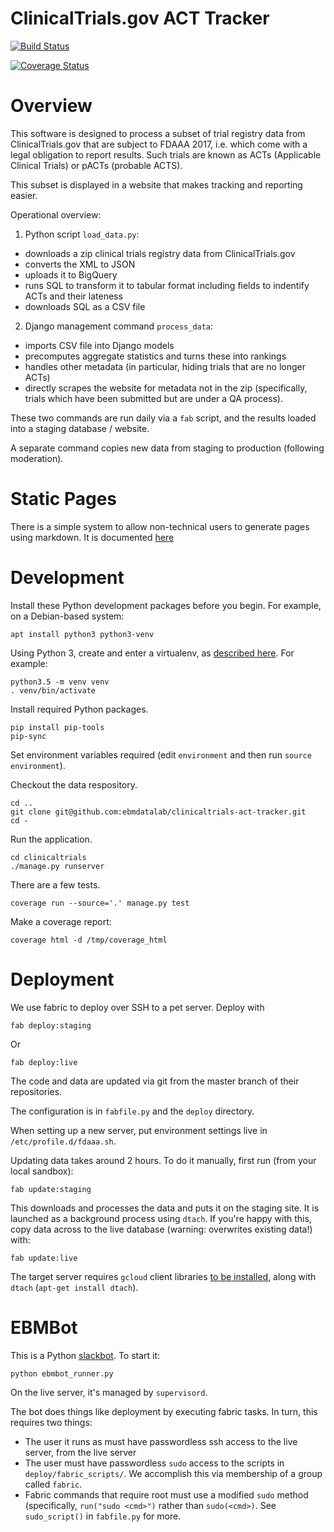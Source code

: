 # ClinicalTrials.gov ACT Tracker

[![Build Status](https://travis-ci.org/ebmdatalab/clinicaltrials-act-tracker.svg?branch=master)](https://travis-ci.org/ebmdatalab/clinicaltrials-act-tracker)

[![Coverage Status](https://coveralls.io/repos/github/ebmdatalab/clinicaltrials-act-tracker/badge.svg?branch=master)](https://coveralls.io/github/ebmdatalab/clinicaltrials-act-tracker?branch=master)



Overview
========

This software is designed to process a subset of trial registry data
from ClinicalTrials.gov that are subject to FDAAA 2017, i.e. which
come with a legal obligation to report results.  Such trials are known
as ACTs (Applicable Clinical Trials) or pACTs (probable ACTS).

This subset is displayed in a website that makes tracking and
reporting easier.

Operational overview:

1. Python script `load_data.py`:
 * downloads a zip clinical trials registry data from ClinicalTrials.gov
 * converts the XML to JSON
 * uploads it to BigQuery
 * runs SQL to transform it to tabular format including fields to
   indentify ACTs and their lateness
 * downloads SQL as a CSV file

2. Django management command `process_data`:
  * imports CSV file into Django models
  * precomputes aggregate statistics and turns these into rankings
  * handles other metadata (in particular, hiding trials that are no
    longer ACTs)
  * directly scrapes the website for metadata not in the zip
    (specifically, trials which have been submitted but are under a QA
    process).

These two commands are run daily via a `fab` script, and the results
loaded into a staging database / website.

A separate command copies new data from staging to production
(following moderation).

Static Pages
============

There is a simple system to allow non-technical users to generate pages using markdown. It is documented [here](../master/clinicaltrials/frontend/pages/readme.md)

Development
===========

Install these Python development packages before you begin. For
example, on a Debian-based system:

```
apt install python3 python3-venv
```

Using Python 3, create and enter a virtualenv, as [described
here](https://docs.djangoproject.com/en/1.10/intro/contributing/).
For example:

    python3.5 -m venv venv
    . venv/bin/activate

Install required Python packages.

    pip install pip-tools
    pip-sync

Set environment variables required (edit `environment` and then run `source environment`).


Checkout the data respository.

    cd ..
    git clone git@github.com:ebmdatalab/clinicaltrials-act-tracker.git
    cd -

Run the application.

    cd clinicaltrials
    ./manage.py runserver

There are a few tests.

    coverage run --source='.' manage.py test

Make a coverage report:

    coverage html -d /tmp/coverage_html

Deployment
==========

We use fabric to deploy over SSH to a pet server.  Deploy with

    fab deploy:staging

Or

    fab deploy:live

The code and data are updated via git from the master branch
of their repositories.

The configuration is in `fabfile.py` and the `deploy` directory.

When setting up a new server, put environment settings live in
`/etc/profile.d/fdaaa.sh`.

Updating data takes around 2 hours. To do it manually, first run (from
your local sandbox):

    fab update:staging

This downloads and processes the data and puts it on the staging site.
It is launched as a background process using `dtach`. If you're happy
with this, copy data across to the live database (warning: overwrites
existing data!) with:

    fab update:live

The target server requires `gcloud` client
libraries
[to be installed](https://cloud.google.com/storage/docs/gsutil_install#deb),
along with `dtach` (`apt-get install dtach`).


EBMBot
======

This is a Python [slackbot](https://github.com/lins05/slackbot). To start it:

    python ebmbot_runner.py

On the live server, it's managed by `supervisord`.

The bot does things like deployment by executing fabric tasks. In turn, this requires two things:

* The user it runs as must have passwordless ssh access to the live server, from the live server
* The user must have passwordless `sudo` access to the scripts in `deploy/fabric_scripts/`. We accomplish this via membership of a group called `fabric`.
* Fabric commands that require root must use a modified `sudo` method (specifically, `run("sudo <cmd>")` rather than `sudo(<cmd>)`.  See `sudo_script()` in `fabfile.py` for more.
